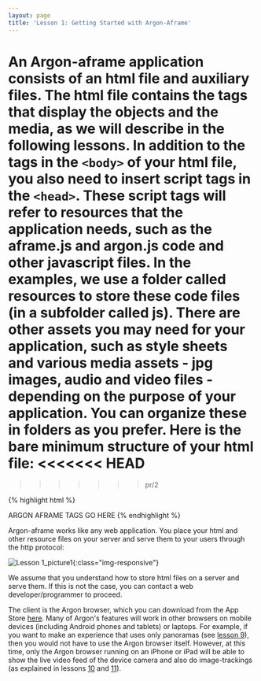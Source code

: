 ```yaml
---
layout: page
title: 'Lesson 1: Getting Started with Argon-Aframe'
---
```


An Argon-aframe application consists of an html file and auxiliary files. The html file contains the tags that display the objects and the media, as we will describe in the following lessons. In addition to the tags in the `<body>` of your html file, you also need to insert script tags in the `<head>`. These script tags will refer to resources that the application needs, such as the aframe.js and argon.js code and other javascript files. In the examples, we use a folder called resources to store these code files (in a subfolder called js). There are other assets you may need for your application, such as style sheets and various media assets - jpg images, audio and video files - depending on the purpose of your application. You can organize these in folders as you prefer. Here is the bare minimum structure of your html file:
<<<<<<< HEAD
=======

>>>>>>> pr/2

{% highlight html %}
<html>
  <head>
    <title>Hello, World! Argon + A-Frame</title>
    <meta name="description" content="Hello, World! Argon + A-Frame">
    <script src="../resources/js/aframe.js"></script>
    <script src="../resources/js/argon.min.js"></script>
    <script src="../build.js"></script>
  </head>
  <body>
	ARGON AFRAME TAGS GO HERE 
  </body> 
</html>
{% endhighlight %}

Argon-aframe works like any web application. You place your html and other resource files on your server and serve them to your users through the http protocol: 

![Lesson 1_picture1](http://argonjs.io/design-tools/_includes/Lesson1_picture1.png){:class="img-responsive"}

We assume that you understand how to store html files on a server and serve them. If this is not the case, you can contact a web developer/programmer to proceed.

The client is the Argon browser, which you can download from the App Store [here](https://itunes.apple.com/us/app/argon4/id1089308600?mt=8). Many of Argon's features will work in other browsers on mobile devices (including Android phones and tablets) or laptops. For example, if you want to make an experience that uses only panoramas (see [lesson 9](http://argonjs.io/design-tools/aframe/part09/)), then you would not have to use the Argon browser itself. However, at this time, only the Argon browser running on an iPhone or iPad will be able to show the live video feed of the device camera and also do image-trackings (as explained in lessons [10](http://argonjs.io/design-tools/aframe/part10/) and [11](http://argonjs.io/design-tools/aframe/part11/)).
